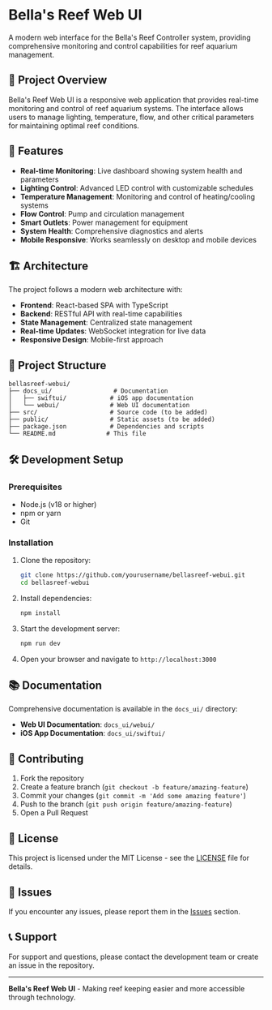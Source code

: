 # Bella's Reef Web UI

A modern web interface for the Bella's Reef Controller system, providing comprehensive monitoring and control capabilities for reef aquarium management.

## 🐠 Project Overview

Bella's Reef Web UI is a responsive web application that provides real-time monitoring and control of reef aquarium systems. The interface allows users to manage lighting, temperature, flow, and other critical parameters for maintaining optimal reef conditions.

## 🚀 Features

- **Real-time Monitoring**: Live dashboard showing system health and parameters
- **Lighting Control**: Advanced LED control with customizable schedules
- **Temperature Management**: Monitoring and control of heating/cooling systems
- **Flow Control**: Pump and circulation management
- **Smart Outlets**: Power management for equipment
- **System Health**: Comprehensive diagnostics and alerts
- **Mobile Responsive**: Works seamlessly on desktop and mobile devices

## 🏗️ Architecture

The project follows a modern web architecture with:

- **Frontend**: React-based SPA with TypeScript
- **Backend**: RESTful API with real-time capabilities
- **State Management**: Centralized state management
- **Real-time Updates**: WebSocket integration for live data
- **Responsive Design**: Mobile-first approach

## 📁 Project Structure

```
bellasreef-webui/
├── docs_ui/                 # Documentation
│   ├── swiftui/            # iOS app documentation
│   └── webui/              # Web UI documentation
├── src/                    # Source code (to be added)
├── public/                 # Static assets (to be added)
├── package.json            # Dependencies and scripts
└── README.md              # This file
```

## 🛠️ Development Setup

### Prerequisites

- Node.js (v18 or higher)
- npm or yarn
- Git

### Installation

1. Clone the repository:
   ```bash
   git clone https://github.com/yourusername/bellasreef-webui.git
   cd bellasreef-webui
   ```

2. Install dependencies:
   ```bash
   npm install
   ```

3. Start the development server:
   ```bash
   npm run dev
   ```

4. Open your browser and navigate to `http://localhost:3000`

## 📚 Documentation

Comprehensive documentation is available in the `docs_ui/` directory:

- **Web UI Documentation**: `docs_ui/webui/`
- **iOS App Documentation**: `docs_ui/swiftui/`

## 🤝 Contributing

1. Fork the repository
2. Create a feature branch (`git checkout -b feature/amazing-feature`)
3. Commit your changes (`git commit -m 'Add some amazing feature'`)
4. Push to the branch (`git push origin feature/amazing-feature`)
5. Open a Pull Request

## 📄 License

This project is licensed under the MIT License - see the [LICENSE](LICENSE) file for details.

## 🐛 Issues

If you encounter any issues, please report them in the [Issues](https://github.com/yourusername/bellasreef-webui/issues) section.

## 📞 Support

For support and questions, please contact the development team or create an issue in the repository.

---

**Bella's Reef Web UI** - Making reef keeping easier and more accessible through technology. 